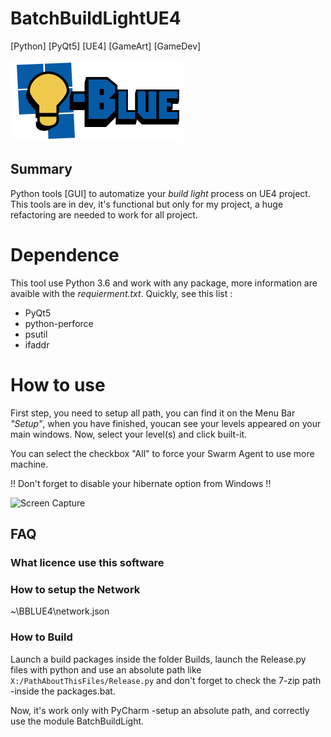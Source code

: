 # BatchBuildLightUE4
[Python] [PyQt5] [UE4] [GameArt] [GameDev]

![Logo B-Blue](Resources/Logo-BBlue.png)
## Summary
Python tools [GUI] to automatize your *build light* process on UE4 project. This tools are in dev, it's functional but only for my project, a huge refactoring are needed to work for all project.

# Dependence
This tool use Python 3.6 and work with any package, more information are 
avaible with the *requierment.txt*. Quickly, see this list :
 - PyQt5
 - python-perforce
 - psutil
 - ifaddr
 

# How to use
First step, you need to setup all path, you can find it on the Menu Bar 
*"Setup"*, when you have finished, youcan see your levels appeared on your 
main windows. Now, select your level(s) and click built-it.

 You can select the checkbox "All" to force your Swarm Agent to use more machine.

 !! Don't forget to disable your hibernate option from Windows !!

![Screen Capture](Resources/ScreenBatchBuildLight.jpg)

## FAQ
### What licence use this software

### How to setup the Network

~\BBLUE4\network.json

### How to Build
Launch a build packages inside the folder Builds, launch the Release.py 
files with python and use an absolute path like 
`X:/PathAboutThisFiles/Release.py` and don't forget to check the 7-zip path 
-inside the packages.bat.

Now, it's work only with PyCharm -setup an absolute path, and correctly use 
the module BatchBuildLight.